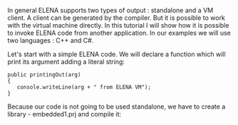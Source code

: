 In general ELENA supports two types of output : standalone and a VM client. A client can be generated by the compiler. But it is possible
to work with the virtual machine directly. In this tutorial I will show how it is possible to invoke ELENA code from another application.
In our examples we will use two languages : C++ and C#. 

Let's start with a simple ELENA code. We will declare a function which will print its argument adding a literal string:

    public printingOut(arg)
    {
       console.writeLine(arg + " from ELENA VM");
    }

Because our code is not going to be used standalone, we have to create a library - embedded1.prj and compile it:



